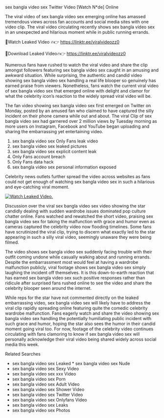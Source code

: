 ﻿sex bangla video sex Twitter Video [Watch N*de] Online

The viral video of ﻿sex bangla video sex emerging online has amassed tremendous views across fan accounts and social media sites with one video clip. The viral video circulating recently shows ﻿sex bangla video sex in an unexpected and hilarious moment while in public running errands. 

🔴Watch Leaked Video 🔥👉  https://linktr.ee/viralvideozz0 

🔴Download Leaked Video🔥👉  https://linktr.ee/viralvideozz0 

Numerous fans have rushed to watch the viral video and share the clip amongst followers featuring ﻿sex bangla video sex caught in an amusing and awkward situation. While surprising, the authentic and candid video showing ﻿sex bangla video sex handling a real life blooper so genuinely has earned praise from viewers. Nonetheless, fans watch the current viral video of ﻿sex bangla video sex that emerged online with delight and clamor for what the celebrity icon’s reaction to the widely spread viral video will be.

The fan video showing ﻿sex bangla video sex first emerged on Twitter on Monday, posted by an amused fan who claimed to have captured the silly incident on their phone camera while out and about. The viral Clip of ﻿sex bangla video sex had garnered over 2 million views by Tuesday morning as more users on Instagram, Facebook and YouTube began uploading and sharing the embarrassing yet entertaining video. 

1. ﻿sex bangla video sex Only Fans leak video
2. ﻿sex bangla video sex leaked pictures
3. ﻿sex bangla video sex explicit content leak
4. Only Fans account breach
5. Only Fans data hack
6. ﻿sex bangla video sex personal information exposed

Celebrity news outlets further spread the video across websites as fans could not get enough of watching ﻿sex bangla video sex in such a hilarious and eye-catching viral moment. 

[![Watch Leaked Video.](https://miro.medium.com/v2/resize:fit:828/format:webp/1*cilzJN44JGOrTw9NJCrNHA.gif "Watch Leaked Video")](https://linktr.ee/viralvideozz0)

Discussion over the viral ﻿sex bangla video sex video showing the star candidly dealing with sudden wardrobe issues dominated pop culture chatter online. Fans watched and rewatched the short video, praising ﻿sex bangla video sex for taking the malfunction with grace and humor even as cameras captured the celebrity video now flooding timelines. Some fans have scrutinized the viral clip, trying to discern what exactly led to the star appearing in such a silly viral video, seemingly unaware they were being filmed.

The video shows ﻿sex bangla video sex suddenly facing trouble with their outfit coming undone while casually walking about and running errands. Despite the embarrassment most would feel at having a wardrobe malfunction publicly, viral footage shows ﻿sex bangla video sex simply laughing the incident off themselves. It is this down-to-earth reaction that has earned ﻿sex bangla video sex such positive responses rather than ridicule after surprised fans rushed online to see the video and share the celebrity blooper seen around the internet.  

While reps for the star have not commented directly on the leaked embarrassing video, ﻿sex bangla video sex will likely have to address the viral clip rapidly spreading online featuring quite the comedic celebrity wardrobe malfunction. Fans eagerly watch and share the video showing ﻿sex bangla video sex handling the potentially humiliating public incident with such grace and humor, hoping the star also sees the humor in their candid moment going viral too. For now, footage of the celebrity video continues circulating with fans clamoring to know if ﻿sex bangla video sex will personally acknowledge their viral video being shared widely across social media this week.

Related Searches
* ﻿sex bangla video sex Leaked
﻿* sex bangla video sex Nude
* ﻿sex bangla video sex Sexy Video
* ﻿sex bangla video sex xxx Video
* ﻿sex bangla video sex Porn
* ﻿sex bangla video sex Adult Video
* ﻿sex bangla video sex Shower Video
* ﻿sex bangla video sex Twitter Video
* ﻿sex bangla video sex Onlyfans Video
* ﻿sex bangla video sex Leaks
* ﻿sex bangla video sex Photos